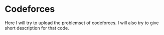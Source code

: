 # Codeforces
Here I will try to upload the problemset of codeforces. I will also try to give short description for that code. 
